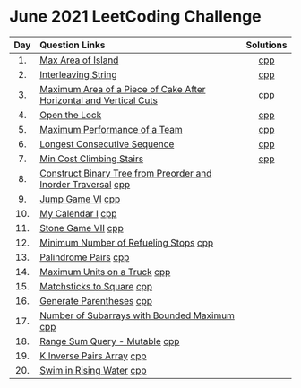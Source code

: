 # June 2021 LeetCoding Challenge

| Day | Question Links                                                                                                                                                                                                                                                         |                                                  Solutions                                                  |
| :-: | :--------------------------------------------------------------------------------------------------------------------------------------------------------------------------------------------------------------------------------------------------------------------- | :---------------------------------------------------------------------------------------------------------: |
| 1.  | [Max Area of Island](https://leetcode.com/explore/challenge/card/june-leetcoding-challenge-2021/603/week-1-june-1st-june-7th/3764/)                                                                                                                                    |                                 [cpp](./01.%20Max%20Area%20of%20Island.cpp)                                 |
| 2.  | [Interleaving String](https://leetcode.com/explore/challenge/card/june-leetcoding-challenge-2021/603/week-1-june-1st-june-7th/3765/)                                                                                                                                   |                                  [cpp](./02.%20Interleaving%20String.cpp)                                   |
| 3.  | [Maximum Area of a Piece of Cake After Horizontal and Vertical Cuts](https://leetcode.com/explore/challenge/card/june-leetcoding-challenge-2021/603/week-1-june-1st-june-7th/3766/)                                                                                    | [cpp](./03.%20Maximum%20Area%20of%20a%20Piece%20of%20Cake%20After%20Horizontal%20and%20Vertical%20Cuts.cpp) |
| 4.  | [Open the Lock](https://leetcode.com/explore/challenge/card/june-leetcoding-challenge-2021/603/week-1-june-1st-june-7th/3767/)                                                                                                                                         |                                    [cpp](./04.%20Open%20the%20Lock.cpp)                                     |
| 5.  | [Maximum Performance of a Team](https://leetcode.com/explore/challenge/card/june-leetcoding-challenge-2021/603/week-1-june-1st-june-7th/3768/)                                                                                                                         |                          [cpp](./05.%20Maximum%20Performance%20of%20a%20Team.cpp)                           |
| 6.  | [Longest Consecutive Sequence](https://leetcode.com/explore/challenge/card/june-leetcoding-challenge-2021/603/week-1-june-1st-june-7th/3769/)                                                                                                                          |                             [cpp](./06.%20Longest%20Consecutive%20Sequence.cpp)                             |
| 7.  | [Min Cost Climbing Stairs](https://leetcode.com/explore/challenge/card/june-leetcoding-challenge-2021/603/week-1-june-1st-june-7th/3770/)                                                                                                                              |                              [cpp](./07.%20Min%20Cost%20Climbing%20Stairs.cpp)                              |
| 8.  | [Construct Binary Tree from Preorder and Inorder Traversal](https://leetcode.com/explore/challenge/card/june-leetcoding-challenge-2021/604/week-2-june-8th-june-14th/3772/) [cpp](./08.%20Construct%20Binary%20Tree%20from%20Preorder%20and%20Inorder%20Traversal.cpp) |
| 9.  | [Jump Game VI](https://leetcode.com/explore/challenge/card/june-leetcoding-challenge-2021/604/week-2-june-8th-june-14th/3773/) [cpp](./09.%20Jump%20Game%20VI.cpp)                                                                                                     |
| 10. | [My Calendar I](https://leetcode.com/explore/challenge/card/june-leetcoding-challenge-2021/604/week-2-june-8th-june-14th/3774/) [cpp](./10.%20My%20Calendar%20I.cpp)                                                                                                   |
| 11. | [Stone Game VII](https://leetcode.com/explore/challenge/card/june-leetcoding-challenge-2021/604/week-2-june-8th-june-14th/3775/) [cpp](./11.%20Stone%20Game%20VII.cpp)                                                                                                 |
| 12. | [Minimum Number of Refueling Stops](https://leetcode.com/explore/challenge/card/june-leetcoding-challenge-2021/604/week-2-june-8th-june-14th/3776/) [cpp](./12.%20Minimum%20Number%20of%20Refueling%20Stops.cpp)                                                       |
| 13. | [Palindrome Pairs](https://leetcode.com/explore/challenge/card/june-leetcoding-challenge-2021/604/week-2-june-8th-june-14th/3777/) [cpp](./13.%20Palindrome%20Pairs.cpp)                                                                                               |
| 14. | [Maximum Units on a Truck](https://leetcode.com/explore/challenge/card/june-leetcoding-challenge-2021/604/week-2-june-8th-june-14th/3778/) [cpp](./14.%20Maximum%20Units%20on%20a%20Truck.cpp)                                                                         |
| 15. | [Matchsticks to Square](https://leetcode.com/explore/challenge/card/june-leetcoding-challenge-2021/605/week-3-june-15th-june-21st/3780/) [cpp](./15.%20Matchsticks%20to%20Square.cpp)                                                                                  |
| 16. | [Generate Parentheses](https://leetcode.com/explore/challenge/card/june-leetcoding-challenge-2021/605/week-3-june-15th-june-21st/3781/) [cpp](./16.%20Generate%20Parentheses.cpp)                                                                                      |
| 17. | [Number of Subarrays with Bounded Maximum](https://leetcode.com/explore/challenge/card/june-leetcoding-challenge-2021/605/week-3-june-15th-june-21st/3782/) [cpp](./17.%20Number%20of%20Subarrays%20with%20Bounded%20Maximum.cpp)                                      |
| 18. | [Range Sum Query - Mutable](https://leetcode.com/explore/challenge/card/june-leetcoding-challenge-2021/605/week-3-june-15th-june-21st/3783/) [cpp](./18.%20Range%20Sum%20Query%20-%20Mutable.cpp)                                                                      |
| 19. | [K Inverse Pairs Array](https://leetcode.com/explore/challenge/card/june-leetcoding-challenge-2021/605/week-3-june-15th-june-21st/3784/) [cpp](./19.%20K%20Inverse%20Pairs%20Array.cpp)                                                                                |
| 20. | [Swim in Rising Water](https://leetcode.com/explore/challenge/card/june-leetcoding-challenge-2021/605/week-3-june-15th-june-21st/3785/) [cpp](./20.%20Swim%20in%20Rising%20Water.cpp)                                                                                |
